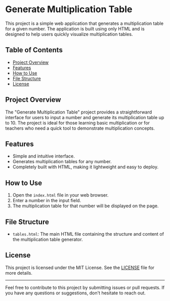 # Generate Multiplication Table

This project is a simple web application that generates a multiplication table for a given number. The application is built using only HTML and is designed to help users quickly visualize multiplication tables.

## Table of Contents

- [Project Overview](#project-overview)
- [Features](#features)
- [How to Use](#how-to-use)
- [File Structure](#file-structure)
- [License](#license)

## Project Overview

The "Generate Multiplication Table" project provides a straightforward interface for users to input a number and generate its multiplication table up to 10. The project is ideal for those learning basic multiplication or for teachers who need a quick tool to demonstrate multiplication concepts.

## Features

- Simple and intuitive interface.
- Generates multiplication tables for any number.
- Completely built with HTML, making it lightweight and easy to deploy.

## How to Use

1. Open the `index.html` file in your web browser.
2. Enter a number in the input field.
3. The multiplication table for that number will be displayed on the page.

## File Structure

- `tables.html`: The main HTML file containing the structure and content of the multiplication table generator.

## License

This project is licensed under the MIT License. See the [LICENSE](LICENSE) file for more details.

---

Feel free to contribute to this project by submitting issues or pull requests. If you have any questions or suggestions, don't hesitate to reach out.
